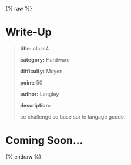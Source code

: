 
{% raw %}
# Write-Up
> **title:** class4
>
> **category:** Hardware
>
> **difficulty:** Moyen
>
> **point:** 50
>
> **author:** Langley
>
> **description:**
>
> ce challenge se base sur le langage gcode.
>
> 


# Coming Soon...

{% endraw %}
